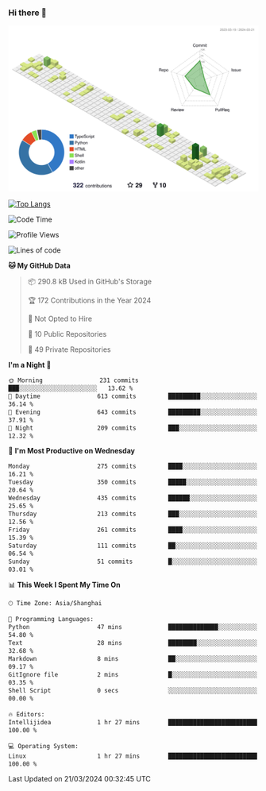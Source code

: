 ### Hi there 👋

![](./profile-3d-contrib/profile-green-animate.svg)

 

[![Top Langs](https://github-readme-stats.vercel.app/api/top-langs/?username=fly2tomato)](https://github.com/anuraghazra/github-readme-stats)


 

<!--START_SECTION:waka-->
![Code Time](http://img.shields.io/badge/Code%20Time-3%20hrs%2033%20mins-blue)

![Profile Views](http://img.shields.io/badge/Profile%20Views-0-blue)

![Lines of code](https://img.shields.io/badge/From%20Hello%20World%20I%27ve%20Written-509.0%20thousand%20lines%20of%20code-blue)

**🐱 My GitHub Data** 

> 📦 290.8 kB Used in GitHub's Storage 
 > 
> 🏆 172 Contributions in the Year 2024
 > 
> 🚫 Not Opted to Hire
 > 
> 📜 10 Public Repositories 
 > 
> 🔑 49 Private Repositories 
 > 
**I'm a Night 🦉** 

```text
🌞 Morning                231 commits         ███░░░░░░░░░░░░░░░░░░░░░░   13.62 % 
🌆 Daytime                613 commits         █████████░░░░░░░░░░░░░░░░   36.14 % 
🌃 Evening                643 commits         █████████░░░░░░░░░░░░░░░░   37.91 % 
🌙 Night                  209 commits         ███░░░░░░░░░░░░░░░░░░░░░░   12.32 % 
```
📅 **I'm Most Productive on Wednesday** 

```text
Monday                   275 commits         ████░░░░░░░░░░░░░░░░░░░░░   16.21 % 
Tuesday                  350 commits         █████░░░░░░░░░░░░░░░░░░░░   20.64 % 
Wednesday                435 commits         ██████░░░░░░░░░░░░░░░░░░░   25.65 % 
Thursday                 213 commits         ███░░░░░░░░░░░░░░░░░░░░░░   12.56 % 
Friday                   261 commits         ████░░░░░░░░░░░░░░░░░░░░░   15.39 % 
Saturday                 111 commits         ██░░░░░░░░░░░░░░░░░░░░░░░   06.54 % 
Sunday                   51 commits          █░░░░░░░░░░░░░░░░░░░░░░░░   03.01 % 
```


📊 **This Week I Spent My Time On** 

```text
🕑︎ Time Zone: Asia/Shanghai

💬 Programming Languages: 
Python                   47 mins             ██████████████░░░░░░░░░░░   54.80 % 
Text                     28 mins             ████████░░░░░░░░░░░░░░░░░   32.68 % 
Markdown                 8 mins              ██░░░░░░░░░░░░░░░░░░░░░░░   09.17 % 
GitIgnore file           2 mins              █░░░░░░░░░░░░░░░░░░░░░░░░   03.35 % 
Shell Script             0 secs              ░░░░░░░░░░░░░░░░░░░░░░░░░   00.00 % 

🔥 Editors: 
Intellijidea             1 hr 27 mins        █████████████████████████   100.00 % 

💻 Operating System: 
Linux                    1 hr 27 mins        █████████████████████████   100.00 % 
```


 Last Updated on 21/03/2024 00:32:45 UTC
<!--END_SECTION:waka-->
